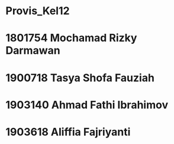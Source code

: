 # Provis_Kel12
# 1801754 Mochamad Rizky Darmawan
# 1900718	Tasya Shofa Fauziah
# 1903140 Ahmad Fathi Ibrahimov
# 1903618	Aliffia Fajriyanti
